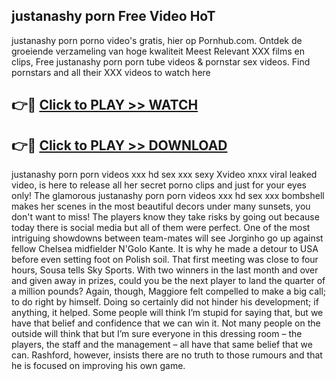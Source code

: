 ## justanashy porn Free Video HoT 

justanashy porn porno video's gratis, hier op Pornhub.com. Ontdek de groeiende verzameling van hoge kwaliteit Meest Relevant XXX films en clips,
Free justanashy porn porn tube videos & pornstar sex videos. Find pornstars and all their XXX videos to watch here


## 👉🔴 [Click to PLAY >> WATCH](http://us.freeplayer.one?title=justanashy_porn&ref=16D)

## 👉🔴 [Click to PLAY >> DOWNLOAD](http://us.freeplayer.one?title=justanashy_porn&ref=16D)


justanashy porn porn videos xxx hd sex xxx sexy Xvideo xnxx viral leaked video, is here to release all her secret porno clips and just for your eyes only! The glamorous justanashy porn porn videos xxx hd sex xxx bombshell makes her scenes in the most beautiful decors under many sunsets, you don't want to miss! The players know they take risks by going out because today there is social media but all of them were perfect. One of the most intriguing showdowns between team-mates will see Jorginho go up against fellow Chelsea midfielder N'Golo Kante. It is why he made a detour to USA before even setting foot on Polish soil. That first meeting was close to four hours, Sousa tells Sky Sports. With two winners in the last month and over and given away in prizes, could you be the next player to land the quarter of a million pounds? Again, though, Maggiore felt compelled to make a big call; to do right by himself. Doing so certainly did not hinder his development; if anything, it helped. Some people will think I’m stupid for saying that, but we have that belief and confidence that we can win it. Not many people on the outside will think that but I’m sure everyone in this dressing room – the players, the staff and the management – all have that same belief that we can. Rashford, however, insists there are no truth to those rumours and that he is focused on improving his own game.
